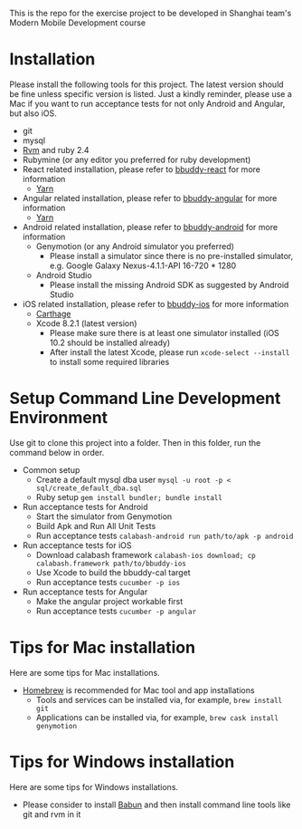 This is the repo for the exercise project to be developed in Shanghai team's Modern Mobile Development course

# Installation
Please install the following tools for this project. The latest version should be fine unless specific version is listed. Just a kindly reminder, please use a Mac if you want to run acceptance tests for not only Android and Angular, but also iOS.

* git
* mysql
* [Rvm](http://rvm.io/) and ruby 2.4
* Rubymine (or any editor you preferred for ruby development)
* React related installation, please refer to [bbuddy-react](https://github.com/nerds-odd-e/bbuddy-react) for more information
    * [Yarn](https://yarnpkg.com/en/)
* Angular related installation, please refer to [bbuddy-angular](https://github.com/nerds-odd-e/bbuddy-angular) for more information
    * [Yarn](https://yarnpkg.com/en/)
* Android related installation, please refer to [bbuddy-android](https://github.com/nerds-odd-e/bbuddy-android) for more information
    * Genymotion (or any Android simulator you preferred)
        * Please install a simulator since there is no pre-installed simulator, e.g. Google Galaxy Nexus-4.1.1-API 16-720 * 1280
    * Android Studio
        * Please install the missing Android SDK as suggested by Android Studio
* iOS related installation, please refer to [bbuddy-ios](https://github.com/nerds-odd-e/bbuddy-ios) for more information
    * [Carthage](https://github.com/Carthage/Carthage)
    * Xcode 8.2.1 (latest version)
        * Please make sure there is at least one simulator installed (iOS 10.2 should be installed already)
        * After install the latest Xcode, please run `xcode-select --install` to install some required libraries 

# Setup Command Line Development Environment
Use git to clone this project into a folder. Then in this folder, run the command below in order.

* Common setup
    * Create a default mysql dba user `mysql -u root -p < sql/create_default_dba.sql`
    * Ruby setup `gem install bundler; bundle install` 
* Run acceptance tests for Android
    * Start the simulator from Genymotion
    * Build Apk and Run All Unit Tests
    * Run acceptance tests `calabash-android run path/to/apk -p android`
* Run acceptance tests for iOS
    * Download calabash framework `calabash-ios download; cp calabash.framework path/to/bbuddy-ios`
    * Use Xcode to build the bbuddy-cal target
    * Run acceptance tests `cucumber -p ios`
* Run acceptance tests for Angular
    * Make the angular project workable first
    * Run acceptance tests `cucumber -p angular`

# Tips for Mac installation
Here are some tips for Mac installations.
* [Homebrew](http://brew.sh/) is recommended for Mac tool and app installations
    * Tools and services can be installed via, for example, `brew install git`
    * Applications can be installed via, for example, `brew cask install genymotion`
    
# Tips for Windows installation
Here are some tips for Windows installations.
* Please consider to install [Babun](http://babun.github.io/) and then install command line tools like git and rvm in it
